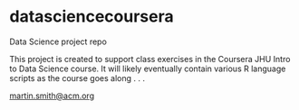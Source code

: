 datasciencecoursera
===================

Data Science project repo

This project is created to support class exercises in the Coursera JHU Intro to Data Science course.
It will likely eventually contain various R language scripts as the course goes along . . .

martin.smith@acm.org
